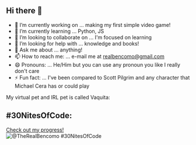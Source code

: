 ## Hi there 👋

- 🔭 I’m currently working on ... making my first simple video game!
- 🌱 I’m currently learning ... Python, JS
- 👯 I’m looking to collaborate on ... I'm focused on learning
- 🤔 I’m looking for help with ... knowledge and books!
- 💬 Ask me about ... anything!
- 📫 How to reach me: ... e-mail me at realbencomo@gmail.com
- 😄 Pronouns: ... He/Him but you can use any pronoun you like I really don't care
- ⚡ Fun fact: ... I've been compared to Scott Pilgrim and any character that Michael Cera has or could play

My virtual pet and IRL pet is called Vaquita:

## #30NitesOfCode:
  [Check out my progress!](https://www.codedex.io/@TheRealBencomo/30-nites-of-code)  
  ![@TheRealBencomo #30NitesOfCode](https://www.codedex.io/api/petStatus?user=TheRealBencomo)
